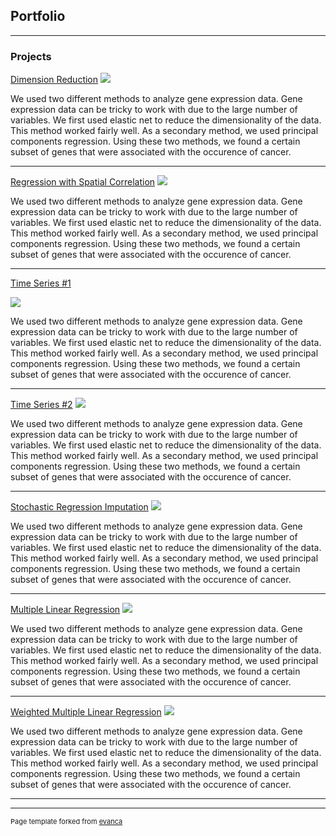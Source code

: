 ## Portfolio

---

### Projects

[Dimension Reduction](/pdf/Gene_Expression.pdf)
<img src="images/dummy_thumbnail.jpg?raw=true"/>

We used two different methods to analyze gene expression data.  Gene expression data can be tricky to work with due to the large number of variables.  We first used elastic net to reduce the dimensionality of the data.  This method worked fairly well.  As a secondary method, we used principal components regression.  Using these two methods, we found a certain subset of genes that were associated with the occurence of cancer.

---
[Regression with Spatial Correlation](/pdf/Real_Estate.pdf)
<img src="images/dummy_thumbnail.jpg?raw=true"/>

We used two different methods to analyze gene expression data.  Gene expression data can be tricky to work with due to the large number of variables.  We first used elastic net to reduce the dimensionality of the data.  This method worked fairly well.  As a secondary method, we used principal components regression.  Using these two methods, we found a certain subset of genes that were associated with the occurence of cancer.

---
[Time Series #1](/pdf/PM.pdf)

<img src="images/dummy_thumbnail.jpg?raw=true"/>

We used two different methods to analyze gene expression data.  Gene expression data can be tricky to work with due to the large number of variables.  We first used elastic net to reduce the dimensionality of the data.  This method worked fairly well.  As a secondary method, we used principal components regression.  Using these two methods, we found a certain subset of genes that were associated with the occurence of cancer.

---
[Time Series #2](/pdf/Solar_Case_Study.pdf)
<img src="images/dummy_thumbnail.jpg?raw=true"/>

We used two different methods to analyze gene expression data.  Gene expression data can be tricky to work with due to the large number of variables.  We first used elastic net to reduce the dimensionality of the data.  This method worked fairly well.  As a secondary method, we used principal components regression.  Using these two methods, we found a certain subset of genes that were associated with the occurence of cancer.

---

[Stochastic Regression Imputation](/pdf/Employee_Study.pdf)
<img src="images/dummy_thumbnail.jpg?raw=true"/>

We used two different methods to analyze gene expression data.  Gene expression data can be tricky to work with due to the large number of variables.  We first used elastic net to reduce the dimensionality of the data.  This method worked fairly well.  As a secondary method, we used principal components regression.  Using these two methods, we found a certain subset of genes that were associated with the occurence of cancer.

---

[Multiple Linear Regression](/pdf/1__Credit_Card_Report.pdf)
<img src="images/dummy_thumbnail.jpg?raw=true"/>

We used two different methods to analyze gene expression data.  Gene expression data can be tricky to work with due to the large number of variables.  We first used elastic net to reduce the dimensionality of the data.  This method worked fairly well.  As a secondary method, we used principal components regression.  Using these two methods, we found a certain subset of genes that were associated with the occurence of cancer.

---

[Weighted Multiple Linear Regression](/pdf/Pedagogy.pdf)
<img src="images/dummy_thumbnail.jpg?raw=true"/>

We used two different methods to analyze gene expression data.  Gene expression data can be tricky to work with due to the large number of variables.  We first used elastic net to reduce the dimensionality of the data.  This method worked fairly well.  As a secondary method, we used principal components regression.  Using these two methods, we found a certain subset of genes that were associated with the occurence of cancer.


---





---
<p style="font-size:11px">Page template forked from <a href="https://github.com/evanca/quick-portfolio">evanca</a></p>
<!-- Remove above link if you don't want to attibute -->
